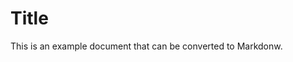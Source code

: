 ---
---
# <a id="_wcbyik9p97p8"></a>Title

This is an example document that can be converted to Markdonw.